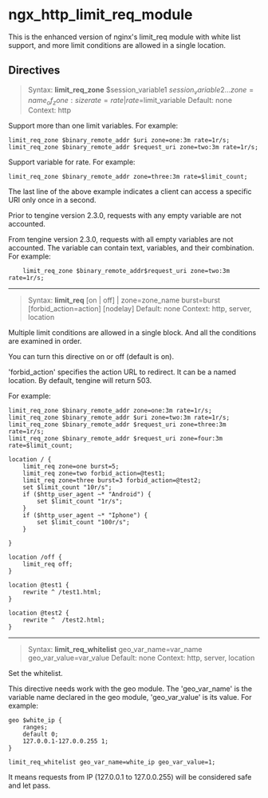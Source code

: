 # ngx_http_limit_req_module

This is the enhanced version of nginx's limit_req module with white list support, and more limit conditions are allowed in a single location.

## Directives


> Syntax: **limit_req_zone** $session_variable1 $session_variable2 ... zone=name_of_zone:size rate=rate|rate=$limit_variable
> Default: none
> Context: http

Support more than one limit variables. For example:

```
limit_req_zone $binary_remote_addr $uri zone=one:3m rate=1r/s;
limit_req_zone $binary_remote_addr $request_uri zone=two:3m rate=1r/s;
```

Support variable for rate. For example:

```
limit_req_zone $binary_remote_addr zone=three:3m rate=$limit_count;
```

The last line of the above example indicates a client can access a specific URI only once in a second.

Prior to tengine version 2.3.0, requests with any empty variable are not accounted.

From tengine version 2.3.0, requests with all empty variables are not accounted.
The variable can contain text, variables, and their combination. For example:

```
    limit_req_zone $binary_remote_addr$request_uri zone=two:3m rate=1r/s;
```


---

> Syntax: **limit_req** [on | off] | zone=zone_name burst=burst [forbid_action=action] [nodelay]
> Default: none
> Context: http, server, location

Multiple limit conditions are allowed in a single block. And all the conditions are examined in order.

You can turn this directive on or off (default is on).<p/>
'forbid_action' specifies the action URL to redirect. It can be a named location. By default, tengine will return 503.

For example:

```
limit_req_zone $binary_remote_addr zone=one:3m rate=1r/s;
limit_req_zone $binary_remote_addr $uri zone=two:3m rate=1r/s;
limit_req_zone $binary_remote_addr $request_uri zone=three:3m rate=1r/s;
limit_req_zone $binary_remote_addr $request_uri zone=four:3m rate=$limit_count;

location / {
    limit_req zone=one burst=5;
    limit_req zone=two forbid_action=@test1;
    limit_req zone=three burst=3 forbid_action=@test2;
    set $limit_count "10r/s";
    if ($http_user_agent ~* "Android") {
        set $limit_count "1r/s";
    }
    if ($http_user_agent ~* "Iphone") {
        set $limit_count "100r/s";
    }

}

location /off {
    limit_req off;
}

location @test1 {
    rewrite ^ /test1.html;
}

location @test2 {
    rewrite ^  /test2.html;
}
```

---

> Syntax: **limit_req_whitelist** geo_var_name=var_name geo_var_value=var_value
> Default: none
> Context: http, server, location

Set the whitelist.

This directive needs work with the geo module. The 'geo_var_name' is the variable name declared in the geo module, 'geo_var_value' is its value. For example: 

```
geo $white_ip {
    ranges;
    default 0;
    127.0.0.1-127.0.0.255 1;
}

limit_req_whitelist geo_var_name=white_ip geo_var_value=1;
```

It means requests from IP (127.0.0.1 to 127.0.0.255) will be considered safe and let pass.
